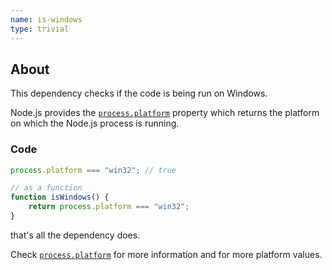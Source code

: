 ```yaml
---
name: is-windows
type: trivial
---
```


## About

This dependency checks if the code is being run on Windows.

Node.js provides the [`process.platform`](https://nodejs.org/api/process.html#process_process_platform) property which returns the platform on which the Node.js process is running.

### Code

```js
process.platform === "win32"; // true

// as a function
function isWindows() {
    return process.platform === "win32";
}
```

that's all the dependency does.

Check [`process.platform`](https://nodejs.org/api/process.html#process_process_platform) for more information and for more platform values.
